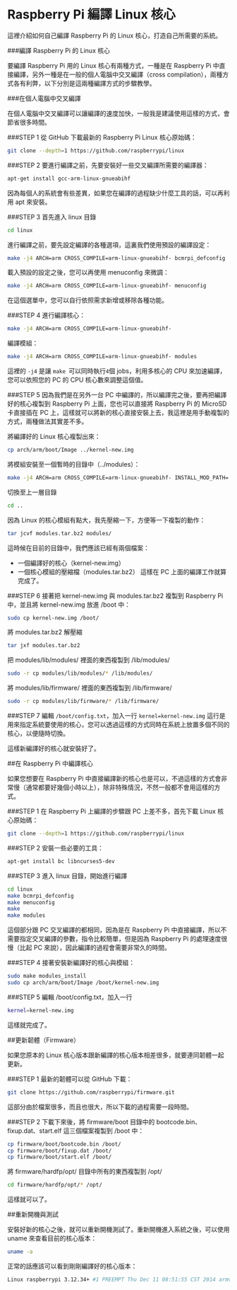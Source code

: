 # Raspberry Pi 編譯 Linux 核心



這裡介紹如何自己編譯 Raspberry Pi 的 Linux 核心，打造自己所需要的系統。

###編譯 Raspberry Pi 的 Linux 核心

要編譯 Raspberry Pi 用的 Linux 核心有兩種方式，一種是在 Raspberry Pi 中直接編譯，另外一種是在一般的個人電腦中交叉編譯（cross compilation），兩種方式各有利弊，以下分別是這兩種編譯方式的步驟教學。

###在個人電腦中交叉編譯

在個人電腦中交叉編譯可以讓編譯的速度加快，一般我是建議使用這樣的方式，會節省很多時間。


###STEP 1
從 GitHub 下載最新的 Raspberry Pi Linux 核心原始碼：
```sh
git clone --depth=1 https://github.com/raspberrypi/linux
```

###STEP 2
要進行編譯之前，先要安裝好一些交叉編譯所需要的編譯器：
```sh
apt-get install gcc-arm-linux-gnueabihf
```

因為每個人的系統會有些差異，如果您在編譯的過程缺少什麼工具的話，可以再利用 apt 來安裝。

###STEP 3
首先進入 linux 目錄
```sh
cd linux
```

進行編譯之前，要先設定編譯的各種選項，這裏我們使用預設的編譯設定：
```sh
make -j4 ARCH=arm CROSS_COMPILE=arm-linux-gnueabihf- bcmrpi_defconfig
```

載入預設的設定之後，您可以再使用 menuconfig 來微調：
```sh
make -j4 ARCH=arm CROSS_COMPILE=arm-linux-gnueabihf- menuconfig
```

在這個選單中，您可以自行依照需求新增或移除各種功能。


###STEP 4
進行編譯核心：
```sh
make -j4 ARCH=arm CROSS_COMPILE=arm-linux-gnueabihf-
```

編譯模組：

```sh
make -j4 ARCH=arm CROSS_COMPILE=arm-linux-gnueabihf- modules
```

這裡的 `-j4` 是讓 `make `可以同時執行` 4 `個 jobs，利用多核心的 CPU 來加速編譯，您可以依照您的 PC 的 CPU 核心數來調整這個值。

###STEP 5
因為我們是在另外一台 PC 中編譯的，所以編譯完之後，要再把編譯好的核心複製到 Raspberry Pi 上面，您也可以直接將 Raspberry Pi 的 MicroSD 卡直接插在 PC 上，這樣就可以將新的核心直接安裝上去，我這裡是用手動複製的方式，兩種做法其實差不多。

將編譯好的 Linux 核心複製出來：
```sh
cp arch/arm/boot/Image ../kernel-new.img
```

將模組安裝至一個暫時的目錄中（../modules）：
```sh
make -j4 ARCH=arm CROSS_COMPILE=arm-linux-gnueabihf- INSTALL_MOD_PATH=../modules modules_install
```

切換至上一層目錄
```sh
cd ..
```

因為 Linux 的核心模組有點大，我先壓縮一下，方便等一下複製的動作：
```sh
tar jcvf modules.tar.bz2 modules/
```

這時候在目前的目錄中，我們應該已經有兩個檔案：
- 一個編譯好的核心（kernel-new.img）
- 一個核心模組的壓縮檔（modules.tar.bz2）
這樣在 PC 上面的編譯工作就算完成了。

###STEP 6
接著把 kernel-new.img 與 modules.tar.bz2 複製到 Raspberry Pi 中，並且將 kernel-new.img 放進 /boot 中：
```sh
sudo cp kernel-new.img /boot/
```

將 modules.tar.bz2 解壓縮
```sh
tar jxf modules.tar.bz2
```

把 modules/lib/modules/ 裡面的東西複製到 /lib/modules/
```sh
sudo -r cp modules/lib/modules/* /lib/modules/
```

將 modules/lib/firmware/ 裡面的東西複製到 /lib/firmware/
```sh
sudo -r cp modules/lib/firmware/* /lib/firmware/
```
###STEP 7
編輯 `/boot/config.txt`，加入一行
`kernel=kernel-new.img`
這行是用來指定系統要使用的核心，您可以透過這樣的方式同時在系統上放置多個不同的核心，以便隨時切換。

這樣新編譯好的核心就安裝好了。


##在 Raspberry Pi 中編譯核心

如果您想要在 Raspberry Pi 中直接編譯新的核心也是可以，不過這樣的方式會非常慢（通常都要好幾個小時以上），除非特殊情況，不然一般都不會用這樣的方式。

###STEP 1
在 Raspberry Pi 上編譯的步驟跟 PC 上差不多，首先下載 Linux 核心原始碼：
```sh
git clone --depth=1 https://github.com/raspberrypi/linux
```

###STEP 2
安裝一些必要的工具：
```sh
apt-get install bc libncurses5-dev
```
###STEP 3
進入 linux 目錄，開始進行編譯
```sh
cd linux
make bcmrpi_defconfig
make menuconfig
make
make modules
```

這個部分跟 PC 交叉編譯的都相同，因為是在 Raspberry Pi 中直接編譯，所以不需要指定交叉編譯的參數，指令比較簡單，但是因為 Raspberry Pi 的處理速度很慢（比起 PC 來說），因此編譯的過程會需要非常久的時間。

###STEP 4
接著安裝新編譯好的核心與模組：
```sh
sudo make modules_install
sudo cp arch/arm/boot/Image /boot/kernel-new.img
```
###STEP 5
編輯 /boot/config.txt，加入一行
```sh
kernel=kernel-new.img
```
這樣就完成了。


##更新韌體（Firmware）

如果您原本的 Linux 核心版本跟新編譯的核心版本相差很多，就要連同韌體一起更新。

###STEP 1
最新的韌體可以從 GitHub 下載：
```sh
git clone https://github.com/raspberrypi/firmware.git
```

這部分由於檔案很多，而且也很大，所以下載的過程需要一段時間。

###STEP 2
下載下來後，將 firmware/boot 目錄中的 bootcode.bin、fixup.dat、start.elf 這三個檔案複製到 /boot 中：
```sh
cp firmware/boot/bootcode.bin /boot/
cp firmware/boot/fixup.dat /boot/
cp firmware/boot/start.elf /boot/
```
將 firmware/hardfp/opt/ 目錄中所有的東西複製到 /opt/

```sh
cd firmware/hardfp/opt/* /opt/
```

這樣就可以了。

##重新開機與測試

安裝好新的核心之後，就可以重新開機測試了。重新開機進入系統之後，可以使用 uname 來查看目前的核心版本：
```sh
uname -a
```

正常的話應該可以看到剛剛編譯好的核心版本：

```sh
Linux raspberrypi 3.12.34+ #1 PREEMPT Thu Dec 11 08:51:55 CST 2014 armv6l GNU/Linux
```